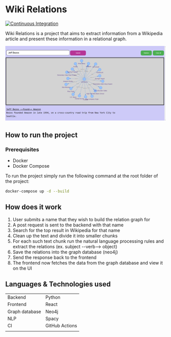 # Wiki Relations

[![Continuous Integration](https://github.com/ahmed91abbas/wiki-relations/workflows/Continuous%20Integration/badge.svg)](https://github.com/ahmed91abbas/wiki-relations/actions)

Wiki Relations is a project that aims to extract information from a Wikipedia article and present these information in a relational graph.

![relations-viewer](images/relations-veiwer.png)

## How to run the project
### Prerequisites
- Docker
- Docker Compose

To run the project simply run the following command at the root folder of the project:
```bash
docker-compose up -d --build
```

## How does it work
1. User submits a name that they wish to build the relation graph for
1. A post request is sent to the backend with that name
1. Search for the top result in Wikipedia for that name
1. Clean up the text and divide it into smaller chunks
1. For each such text chunk run the natural language processing rules and extract the relations (ex. subject --verb--> object)
1. Save the relations into the graph database (neo4j)
1. Send the response back to the frontend
1. The frontend now fetches the data from the graph database and view it on the UI

## Languages & Technologies used
|||
|----------------|----------------|
| Backend        | Python         |
| Frontend       | React          |
| Graph database | Neo4j          |
| NLP            | Spacy          |
| CI             | GitHub Actions |
|||
